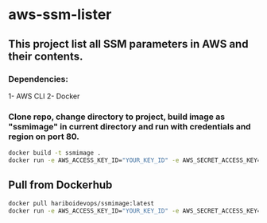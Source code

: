 # aws-ssm-lister

## This project list all SSM parameters in AWS and their contents.

### Dependencies:
1- AWS CLI
2- Docker

### Clone repo, change directory to project, build image as "ssmimage" in current directory and run with credentials and region on port 80.

``` bash
docker build -t ssmimage .
docker run -e AWS_ACCESS_KEY_ID="YOUR_KEY_ID" -e AWS_SECRET_ACCESS_KEY="YOUR_ACCESS_KEY" -e AWS_DEFAULT_REGION=YOUR_REGION -p 80:80 ssmimage
```


## Pull from Dockerhub

``` bash
docker pull hariboidevops/ssmimage:latest
docker run -e AWS_ACCESS_KEY_ID="YOUR_KEY_ID" -e AWS_SECRET_ACCESS_KEY="YOUR_ACCESS_KEY" -e AWS_DEFAULT_REGION=YOUR_REGION -p 80:80 hariboidevops/ssmimage:latest
```
